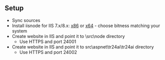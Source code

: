 ## Setup
- Sync sources
- Install iisnode for IIS 7.x/8.x: [x86](https://github.com/azure/iisnode/releases/download/v0.2.21/iisnode-full-v0.2.21-x86.msi) or [x64](https://github.com/azure/iisnode/releases/download/v0.2.21/iisnode-full-v0.2.21-x64.msi) - choose bitness matching your system
- Create website in IIS and point it to \src\node directory
  - Use HTTPS and port 24001
- Create website in IIS and point it to src\aspnet\tr24ai\tr24ai directory
  - Use HTTPS and port 24002
 